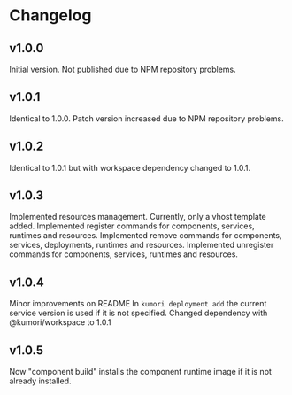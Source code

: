 # Changelog

## v1.0.0

Initial version. Not published due to NPM repository problems.

## v1.0.1

Identical to 1.0.0. Patch version increased due to NPM repository problems.

## v1.0.2

Identical to 1.0.1 but with workspace dependency changed to 1.0.1.

## v1.0.3

Implemented resources management. Currently, only a vhost template added.
Implemented register commands for components, services, runtimes and resources.
Implemented remove commands for components, services, deployments, runtimes and resources.
Implemented unregister commands for components, services, runtimes and resources.

## v1.0.4

Minor improvements on README
In `kumori deployment add` the current service version is used if it is not specified.
Changed dependency with @kumori/workspace to 1.0.1

## v1.0.5

Now "component build" installs the component runtime image if it is not already installed.
